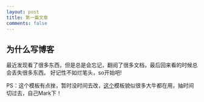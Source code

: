 ```yaml
---
layout: post
title: 第一篇文章
comments: false
---
```



## 为什么写博客

最近发现看了很多东西，但是总是会忘记，翻阅了很多文档，最后回来看的时候总会丢失很多东西。
好记性不如烂笔头，so开始吧!

PS：这个模板有点挫，暂时没时间去改，[这个](http://octopress.org/)模板貌似很多大牛都在用，抽时间切过去，自己Mark下！
